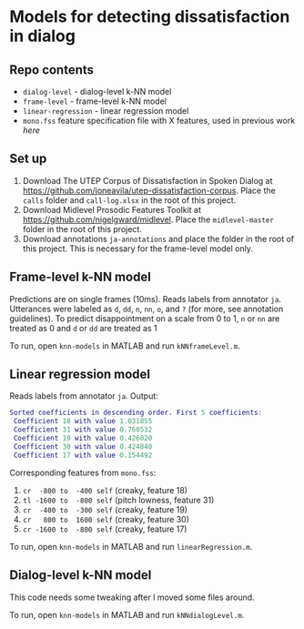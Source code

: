 # Models for detecting dissatisfaction in dialog

## Repo contents

- `dialog-level` - dialog-level k-NN model
- `frame-level` - frame-level k-NN model
- `linear-regression` - linear regression model
- `mono.fss` feature specification file with X features, used in previous work *here*

## Set up

1. Download The UTEP Corpus of Dissatisfaction in Spoken Dialog at <https://github.com/joneavila/utep-dissatisfaction-corpus>. Place the `calls` folder and `call-log.xlsx` in the root of this project.
1. Download Midlevel Prosodic Features Toolkit at <https://github.com/nigelgward/midlevel>. Place the `midlevel-master` folder in the root of this project.
1. Download annotations `ja-annotations` and place the folder in the root of this project. This is necessary for the frame-level model only.

## Frame-level k-NN model

Predictions are on single frames (10ms). Reads labels from annotator `ja`. Utterances were labeled as `d`, `dd`, `n`, `nn`, `o`, and `?` (for more, see annotation guidelines). To predict disappointment on a scale from 0 to 1, `n` or `nn` are treated as 0 and `d` or `dd` are treated as 1

To run, open `knn-models` in MATLAB and run `kNNframeLevel.m`.

## Linear regression model

Reads labels from annotator `ja`. Output:

```MATLAB
Sorted coefficients in descending order. First 5 coefficients:
 Coefficient 18 with value 1.031855
 Coefficient 31 with value 0.760532
 Coefficient 19 with value 0.426020
 Coefficient 30 with value 0.424840
 Coefficient 17 with value 0.154492
```

Corresponding features from `mono.fss`:

1. `cr  -800 to  -400 self` (creaky, feature 18)
1. `tl -1600 to  -800 self` (pitch lowness, feature 31)
1. `cr  -400 to  -300 self` (creaky, feature 19)
1. `cr   800 to  1600 self` (creaky, feature 30)
1. `cr -1600 to  -800 self` (creaky, feature 17)

To run, open `knn-models` in MATLAB and run `linearRegression.m`.

## Dialog-level k-NN model

This code needs some tweaking after I moved some files around.

To run, open `knn-models` in MATLAB and run `kNNdialogLevel.m`.